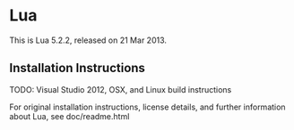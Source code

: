 Lua
===

This is Lua 5.2.2, released on 21 Mar 2013.

Installation Instructions
-------------------------
TODO: Visual Studio 2012, OSX, and Linux build instructions

For original installation instructions, license details, and further information about Lua, see doc/readme.html

